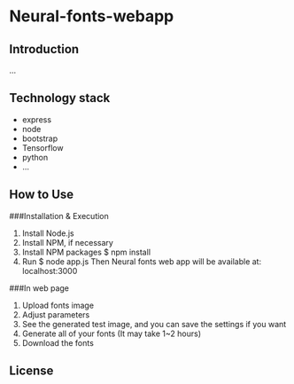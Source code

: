 # Neural-fonts-webapp


Introduction
---
...

Technology stack
-----
* express
* node
* bootstrap
* Tensorflow
* python
* ...

How to Use
----------
###Installation & Execution
1. Install Node.js
2. Install NPM, if necessary
3. Install NPM packages
	$ npm install
4. Run
	$ node app.js
	Then Neural fonts web app will be available at: localhost:3000

###In web page
1. Upload fonts image
2. Adjust parameters
3. See the generated test image, and you can save the settings if you want
4. Generate all of your fonts (It may take 1~2 hours)
5. Download the fonts

License
-----
